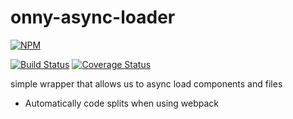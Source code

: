 # onny-async-loader


[![NPM](https://nodei.co/npm/onny-async-loader.png)](https://npmjs.org/package/onny-async-loader)

[![Build Status](https://travis-ci.org/onnyio/onny-async-loader.svg?branch=master)](https://travis-ci.org/onnyio/onny-async-loader) [![Coverage Status](https://coveralls.io/repos/github/onnyio/onny-async-loader/badge.svg?branch=master)](https://coveralls.io/github/onnyio/onny-async-loader?branch=master)

simple wrapper that allows us to async load components and files

* Automatically code splits when using webpack